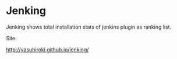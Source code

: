 # Jenking

Jenking shows total installation stats of jenkins plugin as ranking list.

Site: 

http://yasuhiroki.github.io/jenking/

